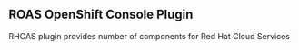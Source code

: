 ## ROAS OpenShift Console Plugin

RHOAS plugin provides number of components for Red Hat Cloud Services
